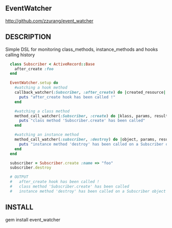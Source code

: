 ## EventWatcher
http://github.com/zzurang/event_watcher

## DESCRIPTION
Simple DSL for monitoring class_methods, instance_methods and hooks calling history 


```ruby
  class Subscriber < ActiveRecord::Base
    after_create :foo
  end

  EventWatcher.setup do  
    #watching a hook method
    callback_watcher(:Subscriber, :after_create) do |created_resource|
      puts "after_create hook has been called !"
    end

    #watching a class method
    method_call_watcher(:Subscriber, :create) do |klass, params, result|    
      puts "class method 'Subscriber.create' has been called"      
    end

    #watching an instance method
    method_call_watcher(:subscriber, :destroy) do |object, params, result|
      puts "instance method 'destroy' has been called on a Subscriber object"
    end
  end

  subscriber = Subscriber.create :name => "foo"
  subscriber.destroy

  # OUTPUT
  #   after_create hook has been called !
  #   class method 'Subscriber.create' has been called
  #   instance method 'destroy' has been called on a Subscriber object
```
## INSTALL
  gem install event_watcher
